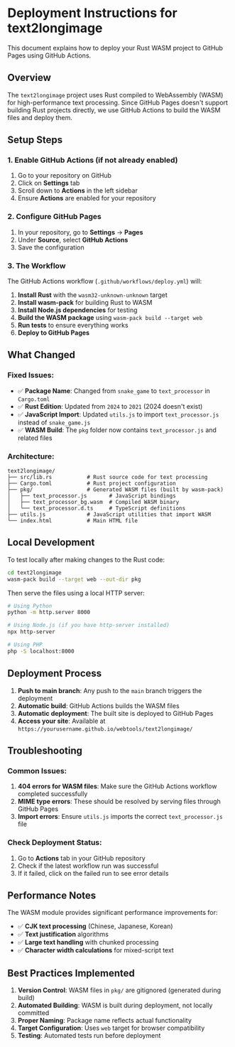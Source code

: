 # Deployment Instructions for text2longimage

This document explains how to deploy your Rust WASM project to GitHub Pages using GitHub Actions.

## Overview

The `text2longimage` project uses Rust compiled to WebAssembly (WASM) for high-performance text processing. Since GitHub Pages doesn't support building Rust projects directly, we use GitHub Actions to build the WASM files and deploy them.

## Setup Steps

### 1. Enable GitHub Actions (if not already enabled)

1. Go to your repository on GitHub
2. Click on **Settings** tab
3. Scroll down to **Actions** in the left sidebar
4. Ensure **Actions** are enabled for your repository

### 2. Configure GitHub Pages

1. In your repository, go to **Settings** → **Pages**
2. Under **Source**, select **GitHub Actions**
3. Save the configuration

### 3. The Workflow

The GitHub Actions workflow (`.github/workflows/deploy.yml`) will:

1. **Install Rust** with the `wasm32-unknown-unknown` target
2. **Install wasm-pack** for building Rust to WASM
3. **Install Node.js dependencies** for testing
4. **Build the WASM package** using `wasm-pack build --target web`
5. **Run tests** to ensure everything works
6. **Deploy to GitHub Pages**

## What Changed

### Fixed Issues:
- ✅ **Package Name**: Changed from `snake_game` to `text_processor` in `Cargo.toml`
- ✅ **Rust Edition**: Updated from `2024` to `2021` (2024 doesn't exist)
- ✅ **JavaScript Import**: Updated `utils.js` to import `text_processor.js` instead of `snake_game.js`
- ✅ **WASM Build**: The `pkg` folder now contains `text_processor.js` and related files

### Architecture:
```
text2longimage/
├── src/lib.rs           # Rust source code for text processing
├── Cargo.toml           # Rust project configuration
├── pkg/                 # Generated WASM files (built by wasm-pack)
│   ├── text_processor.js       # JavaScript bindings
│   ├── text_processor_bg.wasm  # Compiled WASM binary
│   └── text_processor.d.ts     # TypeScript definitions
├── utils.js             # JavaScript utilities that import WASM
└── index.html           # Main HTML file
```

## Local Development

To test locally after making changes to the Rust code:

```bash
cd text2longimage
wasm-pack build --target web --out-dir pkg
```

Then serve the files using a local HTTP server:

```bash
# Using Python
python -m http.server 8000

# Using Node.js (if you have http-server installed)
npx http-server

# Using PHP
php -S localhost:8000
```

## Deployment Process

1. **Push to main branch**: Any push to the `main` branch triggers the deployment
2. **Automatic build**: GitHub Actions builds the WASM files
3. **Automatic deployment**: The built site is deployed to GitHub Pages
4. **Access your site**: Available at `https://yourusername.github.io/webtools/text2longimage/`

## Troubleshooting

### Common Issues:

1. **404 errors for WASM files**: Make sure the GitHub Actions workflow completed successfully
2. **MIME type errors**: These should be resolved by serving files through GitHub Pages
3. **Import errors**: Ensure `utils.js` imports the correct `text_processor.js` file

### Check Deployment Status:

1. Go to **Actions** tab in your GitHub repository
2. Check if the latest workflow run was successful
3. If it failed, click on the failed run to see error details

## Performance Notes

The WASM module provides significant performance improvements for:
- ✅ **CJK text processing** (Chinese, Japanese, Korean)
- ✅ **Text justification** algorithms
- ✅ **Large text handling** with chunked processing
- ✅ **Character width calculations** for mixed-script text

## Best Practices Implemented

1. **Version Control**: WASM files in `pkg/` are gitignored (generated during build)
2. **Automated Building**: WASM is built during deployment, not locally committed
3. **Proper Naming**: Package name reflects actual functionality
4. **Target Configuration**: Uses `web` target for browser compatibility
5. **Testing**: Automated tests run before deployment
